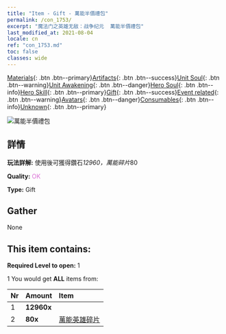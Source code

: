 ```yaml
---
title: "Item - Gift - 萬能半價禮包"
permalink: /con_1753/
excerpt: "魔法门之英雄无敌：战争纪元  萬能半價禮包"
last_modified_at: 2021-08-04
locale: cn
ref: "con_1753.md"
toc: false
classes: wide
---
```

 [Materials](/ItemsCN/){: .btn .btn--primary}[Artifacts](/ItemsCN/Artifacts/){: .btn .btn--success}[Unit Soul](/ItemsCN/UnitSoul/){: .btn .btn--warning}[Unit Awakening](/ItemsCN/UnitAwakening/){: .btn .btn--danger}[Hero Soul](/ItemsCN/HeroSoul/){: .btn .btn--info}[Hero Skill](/ItemsCN/HeroSkill/){: .btn .btn--primary}[Gift](/ItemsCN/Gift/){: .btn .btn--success}[Event related](/ItemsCN/Events/){: .btn .btn--warning}[Avatars](/ItemsCN/Avatars/){: .btn .btn--danger}[Consumables](/ItemsCN/Consumables/){: .btn .btn--info}[Unknown](/ItemsCN/Unknown/){: .btn .btn--primary}

 ![萬能半價禮包](/images/t/i_907194.png)

## 詳情
 **玩法詳解:** 使用後可獲得鑽石*12960，萬能碎片*80

 **Quality:** <span style="color: #DA70D6">OK</span>

 **Type:** Gift

## Gather

  None

## This item contains:

 **Required Level to open:** 1

 1 You would get **ALL** items  from:

  | Nr | Amount |     Item    |
  |:---|:-------|:------------|
  | 1 |  **12960x** | <i class="fas fa-gem"/> |  | 
  | 2 |  **80x** | [萬能英雄碎片](/cn/Items/her_358/) |  | 
